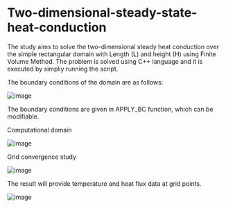 # Two-dimensional-steady-state-heat-conduction
The study aims to solve the two-dimensional steady heat conduction over the simple rectangular domain with Length (L) and height (H) using Finite Volume Method. The problem is solved using C++ language and it is executed by simpliy running the script. 


The boundary conditions of the domain are as follows:

![image](https://github.com/Panchal1810/Two-dimensional-steady-state-heat-conduction/assets/122630851/bbcc8249-35e1-480e-98b0-5c94a4d5b360)


The boundary conditions are given in APPLY_BC function, which can be modifiable.

Computational domain

![image](https://github.com/Panchal1810/Two-dimensional-steady-state-heat-conduction/assets/122630851/9750d597-550d-4102-9eaa-84185afba2ff)

Grid convergence study

![image](https://github.com/Panchal1810/Two-dimensional-steady-state-heat-conduction/assets/122630851/0cb37cf7-1ccd-443b-8384-fc35d02f36c0)



The result will provide temperature and heat flux data at grid points.

![image](https://github.com/Panchal1810/Two-dimensional-steady-state-heat-conduction/assets/122630851/5551eb44-7794-456f-b78c-2e2f1e7853b4)

